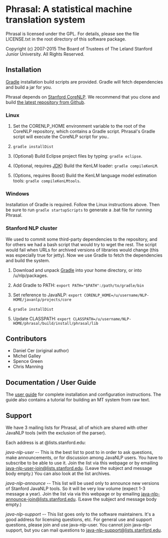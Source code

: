 # Phrasal: A statistical machine translation system

Phrasal is licensed under the GPL. For details, please see the file LICENSE.txt in the root directory of this software package.

Copyright (c) 2007-2015 The Board of Trustees of The Leland Stanford Junior University. All Rights Reserved.

## Installation

[Gradle](http://gradle.org) installation build scripts are provided. Gradle will fetch dependencies and build a jar for you.

Phrasal depends on [Stanford CoreNLP](http://nlp.stanford.edu/software/corenlp.shtml). We recommend that you clone and build [the latest repository from Github](https://github.com/stanfordnlp/CoreNLP).

### Linux

1. Set the CORENLP_HOME environment variable to the root of the CoreNLP repository, which contains a Gradle script. Phrasal's Gradle script will execute the CoreNLP script for you..

2. `gradle installDist`

3. (Optional) Build Eclipse project files by typing: `gradle eclipse`.

4. (Optional, requires [JDK](http://www.oracle.com/technetwork/java/javase/downloads/index.html)) Build the KenLM loader: `gradle compileKenLM`.

5. (Options, requires Boost) Build the KenLM language model estimation tools: `gradle compileKenLMtools`.

### Windows

Installation of Gradle is required. Follow the Linux instructions above. Then be sure to run `gradle startupScripts` to generate a .bat file for running Phrasal.

### Stanford NLP cluster

We used to commit some third-party dependencies to the repository, and for others we had a bash script that would try to wget the rest. The script would fail when URLs for archived versions of libraries would change (this was especially true for jetty). Now we use Gradle to fetch the dependencies and build the system.

1. Download and unpack [Gradle](http://gradle.org) into your home directory, or into /u/nlp/packages.

2. Add Gradle to PATH: `export PATH="$PATH":/path/to/gradle/bin`

3. Set reference to JavaNLP: `export CORENLP_HOME=/u/username/NLP-HOME/javanlp/projects/core`

4. `gradle installDist`

6. Update CLASSPATH: `export CLASSPATH=/u/username/NLP-HOME/phrasal/build/install/phrasal/lib`

## Contributors

* Daniel Cer (original author)
* Michel Galley
* Spence Green
* Chris Manning

## Documentation / User Guide

The [user guide](http://www-nlp.stanford.edu/wiki/Software/Phrasal) for complete installation and configuration instructions. The guide also
contains a tutorial for building an MT system from raw text.

## Support

We have 3 mailing lists for Phrasal, all of which are shared with other JavaNLP
tools (with the exclusion of the parser). 

Each address is at @lists.stanford.edu:

*java-nlp-user* -- This is the best list to post to in order to ask questions, make
announcements, or for discussion among JavaNLP users. You have to subscribe to 
be able to use it. Join the list via this webpage or by emailing 
java-nlp-user-join@lists.stanford.edu. (Leave the subject and message body 
empty.) You can also look at the list archives.

*java-nlp-announce* -- This list will be used only to announce new versions of 
Stanford JavaNLP tools. So it will be very low volume (expect 1-3 message a 
year). Join the list via via this webpage or by emailing 
java-nlp-announce-join@lists.stanford.edu. (Leave the subject and message 
body empty.)

*java-nlp-support* -- This list goes only to the software maintainers. It's a good 
address for licensing questions, etc. For general use and support questions, 
please join and use java-nlp-user. You cannot join java-nlp-support, but you 
can mail questions to java-nlp-support@lists.stanford.edu.

